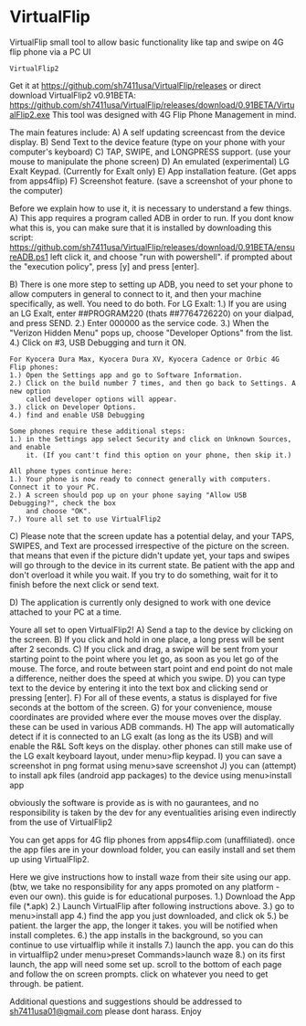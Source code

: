 # VirtualFlip
VirtualFlip small tool to allow basic functionality like tap and swipe on 4G flip phone via a PC UI
	
	VirtualFlip2
	
Get it at https://github.com/sh7411usa/VirtualFlip/releases
or direct download VirtualFlip2 v0.91BETA:
https://github.com/sh7411usa/VirtualFlip/releases/download/0.91BETA/VirtualFlip2.exe
This tool was designed with 4G Flip Phone Management in mind.

The main features include:
A)	A self updating screencast from the device display.
B)	Send Text to the device feature (type on your phone with your computer's keyboard)
C)	TAP, SWIPE, and LONGPRESS support. (use your mouse to manipulate the phone screen)
D)	An emulated (experimental) LG Exalt Keypad. (Currently for Exalt only)
E)	App installation feature. (Get apps from apps4flip)
F)	Screenshot feature. (save a screenshot of your phone to the computer)

Before we explain how to use it, it is necessary to understand a few things.
A)	This app requires a program called ADB in order to run. If you dont know what this is,
	you can make sure that it is installed by downloading this script:
	https://github.com/sh7411usa/VirtualFlip/releases/download/0.91BETA/ensureADB.ps1
	left click it, and choose "run with powershell".
	if prompted about the "execution policy", press [y] and press [enter].
	
B)	There is one more step to setting up ADB, you need to set your phone to allow computers
	in general to connect to it, and then your machine specifically, as well. You need to
	do both.
	For LG Exalt:
	1.)	If you are using an LG Exalt, enter ##PROGRAM220 (thats ##7764726220) on your
		dialpad, and press SEND.
	2.)	Enter 000000 as the service code.
	3.) When the "Verizon Hidden Menu" pops up, choose "Developer Options" from the list.
	4.) Click on #3, USB Debugging and turn it ON.
	
	For Kyocera Dura Max, Kyocera Dura XV, Kyocera Cadence or Orbic 4G Flip phones:
	1.)	Open the Settings app and go to Software Information.
	2.) Click on the build number 7 times, and then go back to Settings. A new option
		called developer options will appear.
	3.) click on Developer Options.
	4.)	find and enable USB Debugging
	
	Some phones require these additional steps:
	1.)	in the Settings app select Security and click on Unknown Sources, and enable
		it. (If you cant't find this option on your phone, then skip it.)
		
	All phone types continue here:
	1.) Your phone is now ready to connect generally with computers. Connect it to your PC.
	2.) A screen should pop up on your phone saying "Allow USB Debugging?", check the box
		and choose "OK".
	7.) Youre all set to use VirtualFlip2
	
C)	Please note that the screen update has a potential delay, and your TAPS, SWIPES, and
	Text are processed irrespective of the picture on the screen. that means that even if
	the picture didn't update yet, your taps and swipes will go through to the device in
	its current state. Be patient with the app and don't overload it while you wait. If
	you try to do something, wait for it to finish before the next click or send text.
	
D)	The application is currently only designed to work with one device attached to your
	PC at a time.
	
Youre all set to open VirtualFlip2!
A)	Send a tap to the device by clicking on the screen.
B)	If you click and hold in one place, a long press will be sent after 2 seconds.
C)	If you click and drag, a swipe will be sent from your starting point to the point where
	you let go, as soon as you let go of the mouse. The force, and route between start point
	and end point do not male a difference, neither does the speed at which you swipe.
D)	you can type text to the device by entering it into the text box and clicking send or
	pressing [enter].
F)	For all of these events, a status is displayed for five seconds at the bottom of the
	screen.
G)	for your convenience, mouse coordinates are provided where ever the mouse moves over
	the display. these can be used in various ADB commands.
H)	The app will automatically detect if it is connected to an LG exalt (as long as the its
	USB) and will enable the R&L Soft keys on the display. other phones can still make use
	of the LG exalt keyboard layout, under menu>flip keypad.
I)	you can save a screenshot in png format using menu>save screenshot
J)	you can (attempt) to install apk files (android app packages) to the device using
	menu>install app

obviously the software is provide as is with no gaurantees, and no responsibility is
taken by the dev for any eventualities arising even indirectly from the use of VirtualFlip2

You can get apps for 4G flip phones from apps4flip.com (unaffiliated). once the app files
are in your download folder, you can easily install and set them up using VirtualFlip2.

Here we give instructions how to install waze from their site using our app. (btw, we take
no responsibility for any apps promoted on any platform - even our own). this guide is for
educational purposes.
1.)	Download the App file (*.apk)
2.) Launch VirtualFlip after following instructions above.
3.) go to menu>install app
4.) find the app you just downloaded, and click ok
5.) be patient. the larger the app, the longer it takes. you will be notified when install
	completes.
6.) the app installs in the background, so you can continue to use virtualflip while it installs
7.) launch the app. you can do this in virtualflip2 under menu>preset Commands>launch waze
8.) on its first launch, the app will need some set up. scroll to the bottom of each page
	and follow the on screen prompts. click on whatever you need to get through. be patient.

Additional questions and suggestions should be addressed to sh7411usa01@gmail.com
please dont harass.
Enjoy
